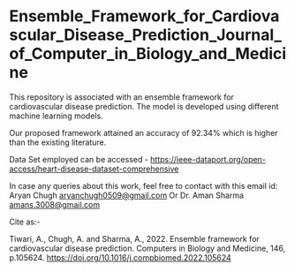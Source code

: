 # Ensemble_Framework_for_Cardiovascular_Disease_Prediction_Journal_of_Computer_in_Biology_and_Medicine

This repository is associated with an ensemble framework for cardiovascular disease prediction. The model is developed using different machine learning models.

Our proposed framework attained an accuracy of 92.34% which is higher than the existing literature.

Data Set employed can be accessed  - https://ieee-dataport.org/open-access/heart-disease-dataset-comprehensive


In case any queries about this work, feel free to contact with this email id:
Aryan Chugh
aryanchugh0509@gmail.com
Or
Dr. Aman Sharma
amans.3008@gmail.com 


Cite as:- 

Tiwari, A., Chugh, A. and Sharma, A., 2022. Ensemble framework for cardiovascular disease prediction. Computers in Biology and Medicine, 146, p.105624. https://doi.org/10.1016/j.compbiomed.2022.105624
